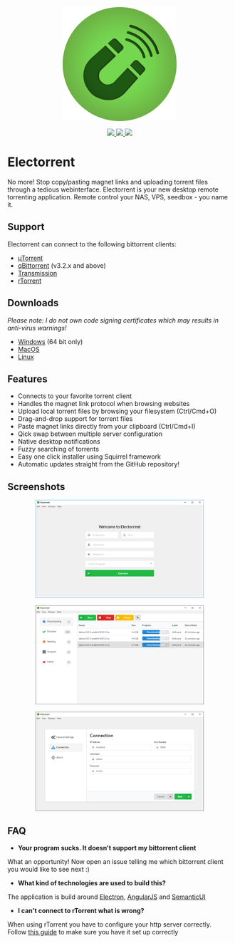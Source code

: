<p align="center">
  <img src="assets/electron-icon.png" width="256">
</p> 
<p align="center">
  <a href="https://travis-ci.org/Tympanix/Electorrent">
    <img src="https://travis-ci.org/Tympanix/Electorrent.svg?branch=master">
  </a>
  <a href="https://github.com/Tympanix/Electorrent/releases/latest">
    <img src="https://img.shields.io/github/release/Tympanix/Electorrent.svg?maxAge=86400">
  </a>
  <a href="http://www.somsubhra.com/github-release-stats/?username=tympanix&repository=Electorrent">
    <img src="https://img.shields.io/github/downloads/Tympanix/Electorrent/total.svg?maxAge=86400">
  </a>
</p>

# Electorrent
No more! Stop copy/pasting magnet links and uploading torrent files through a tedious webinterface. Electorrent is your new desktop remote torrenting application. Remote control your NAS, VPS, seedbox - you name it.

## Support
Electorrent can connect to the following bittorrent clients:
* [µTorrent](http://www.utorrent.com/)
* [qBittorrent](http://www.qbittorrent.org/) (v3.2.x and above)
* [Transmission](https://transmissionbt.com)
* [rTorrent](https://rakshasa.github.io/rtorrent/)

## Downloads
*Please note: I do not own code signing certificates which may results in anti-virus warnings!*
* [Windows](https://electorrent.herokuapp.com/download/win32) (64 bit only)
* [MacOS](https://electorrent.herokuapp.com/download/osx)
* [Linux](https://electorrent.herokuapp.com/download/linux)

## Features
* Connects to your favorite torrent client
* Handles the magnet link protocol when browsing websites
* Upload local torrent files by browsing your filesystem (Ctrl/Cmd+O)
* Drag-and-drop support for torrent files
* Paste magnet links directly from your clipboard (Ctrl/Cmd+I)
* Qick swap between multiple server configuration
* Native desktop notifications
* Fuzzy searching of torrents
* Easy one click installer using Squirrel framework
* Automatic updates straight from the GitHub repository!

## Screenshots
<p align="center">
  <a href="https://github.com/Tympanix/Electorrent/blob/master/assets/screen0-win.png?raw=true">
    <img src="assets/screen0-win.png" width="75%">
  </a>
</p>
<p align="center">
  <a href="https://github.com/Tympanix/Electorrent/blob/master/assets/screen1-win.png?raw=true">
    <img src="assets/screen1-win.png" width="75%">
  </a>
</p>
<p align="center">
  <a href="https://github.com/Tympanix/Electorrent/blob/master/assets/screen2-win.png?raw=true">
    <img src="assets/screen2-win.png" width="75%">
  </a>
</p> 

## FAQ
 * **Your program sucks. It doesn't support my bittorrent client**
 
 What an opportunity! Now open an issue telling me which bittorrent client you would like to see next :)
 
 * **What kind of technologies are used to build this?**
 
 The application is build around [Electron](http://electron.atom.io/), [AngularJS](https://angularjs.org/) and [SemanticUI](http://semantic-ui.com/)

* **I can't connect to rTorrent what is wrong?**

 When using rTorrent you have to configure your http server correctly. Follow [this guide](https://github.com/rakshasa/rtorrent/wiki/RPC-Setup-XMLRPC) to make sure you have it set up correctly

